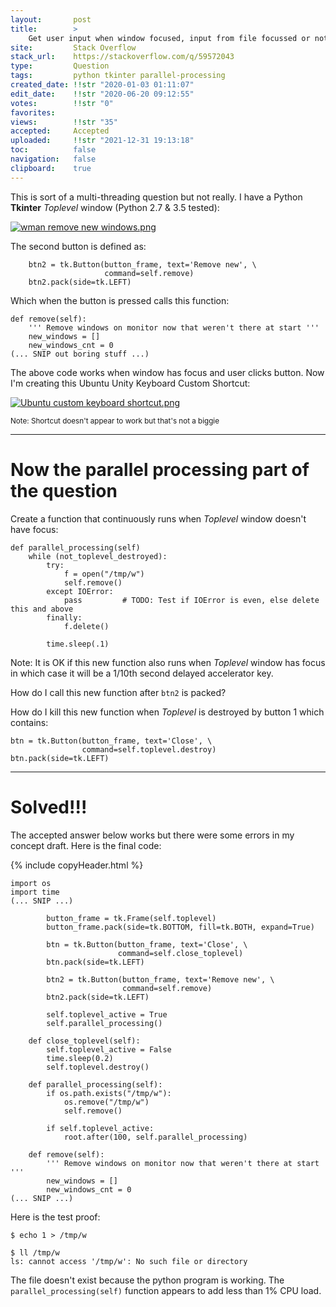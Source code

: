 ```yaml
---
layout:       post
title:        >
    Get user input when window focused, input from file focussed or not
site:         Stack Overflow
stack_url:    https://stackoverflow.com/q/59572043
type:         Question
tags:         python tkinter parallel-processing
created_date: !!str "2020-01-03 01:11:07"
edit_date:    !!str "2020-06-20 09:12:55"
votes:        !!str "0"
favorites:    
views:        !!str "35"
accepted:     Accepted
uploaded:     !!str "2021-12-31 19:13:18"
toc:          false
navigation:   false
clipboard:    true
---
```


This is sort of a multi-threading question but not really. I have a Python **Tkinter** *Toplevel* window (Python 2.7 & 3.5 tested):

[![wman remove new windows.png][1]][1]

The second button is defined as:

``` 
    btn2 = tk.Button(button_frame, text='Remove new', \
                     command=self.remove)
    btn2.pack(side=tk.LEFT)

```

Which when the button is pressed calls this function:

``` 
def remove(self):
    ''' Remove windows on monitor now that weren't there at start '''
    new_windows = []
    new_windows_cnt = 0
(... SNIP out boring stuff ...)

```

The above code works when window has focus and user clicks button. Now I'm creating this Ubuntu Unity Keyboard Custom Shortcut:

[![Ubuntu custom keyboard shortcut.png][2]][2]


<sub>Note: Shortcut doesn't appear to work but that's not a biggie</sub>


----------

# Now the parallel processing part of the question

Create a function that continuously runs when *Toplevel* window doesn't have focus:

``` 
def parallel_processing(self)
    while (not_toplevel_destroyed):
        try:
            f = open("/tmp/w")
            self.remove()
        except IOError:
            pass         # TODO: Test if IOError is even, else delete this and above
        finally:
            f.delete()

        time.sleep(.1)
```

Note: It is OK if this new function also runs when *Toplevel* window has focus in which case it will be a 1/10th second delayed accelerator key.

How do I call this new function after `btn2` is packed?

How do I kill this new function when *Toplevel* is destroyed by button 1 which contains:

``` 
btn = tk.Button(button_frame, text='Close', \
                command=self.toplevel.destroy)
btn.pack(side=tk.LEFT)

```


----------

# Solved!!!

The accepted answer below works but there were some errors in my concept draft. Here is the final code:

{% include copyHeader.html %}
``` 
import os
import time
(... SNIP ...)

        button_frame = tk.Frame(self.toplevel)
        button_frame.pack(side=tk.BOTTOM, fill=tk.BOTH, expand=True)

        btn = tk.Button(button_frame, text='Close', \
                        command=self.close_toplevel)
        btn.pack(side=tk.LEFT)

        btn2 = tk.Button(button_frame, text='Remove new', \
                         command=self.remove)
        btn2.pack(side=tk.LEFT)

        self.toplevel_active = True
        self.parallel_processing()

    def close_toplevel(self):
        self.toplevel_active = False
        time.sleep(0.2)
        self.toplevel.destroy()

    def parallel_processing(self):
        if os.path.exists("/tmp/w"):
            os.remove("/tmp/w")
            self.remove()

        if self.toplevel_active:
            root.after(100, self.parallel_processing) 

    def remove(self):
        ''' Remove windows on monitor now that weren't there at start '''
        new_windows = []
        new_windows_cnt = 0
(... SNIP ...)

```

Here is the test proof:

``` 
$ echo 1 > /tmp/w

$ ll /tmp/w
ls: cannot access '/tmp/w': No such file or directory
```

The file doesn't exist because the python program is working. The `parallel_processing(self)` function appears to add less than 1% CPU load.


  [1]: https://i.stack.imgur.com/JVWrR.png
  [2]: https://i.stack.imgur.com/y5yy0.png
